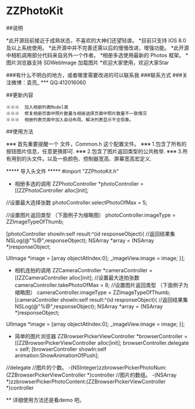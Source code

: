 # ZZPhotoKit
##说明

*此开源目前接近于成熟状态，不喜欢的大神们还望轻虐。
*目前只支持 IOS 8.0 及以上系统使用。
*此开源中并不完善还需以后的慢慢改进，增强功能。
*此开源中相机调用部分代码来自另外一个作者。
*相册多选使用最新的 Photos 框架。
*图片浏览器支持 SDWebImage 加载图片
*欢迎大家使用，欢迎大家Star
 
###有什么不明白的地方，或者哪里需要改进的可以联系我
###联系方式
###关注微博：袁亮_  *** QQ:412016060


##更新内容

 	※※※  加入相册列表Model类
    ※※※  修复相册页面中照片数量与相册选择页面中照片数量不一致情况
    ※※※  相册列表页面中加入自动布局，解决列表显示不全现象。


##使用方法
 
 ※※※ 首先重要提醒一个 文件，Common.h 这个配置文件。
 ※※※ 1.包含了所有的按钮图片信息，任意更换即可.
 ※※※ 2.包含了图片返回类型的公共枚举.
 ※※※ 3.所有用到的头文件。以及一些颜色、控制器宽高、屏幕宽高宏定义.
 
 ***** 导入头文件   *****
 #import "ZZPhotoKit.h"

 * 相册多选的调用
 ZZPhotoController *photoController = [[ZZPhotoController alloc]init];
 
 //设置最大选择张数
 photoController.selectPhotoOfMax = 5;
 
 //设置图片返回类型 （下面例子为缩略图）
 photoController.imageType = ZZImageTypeOfThumb;
 
 [photoController showIn:self result:^(id responseObject){
 //返回结果集
 NSLog(@"%@",responseObject);
 NSArray *array = (NSArray *)responseObject;
 
 UIImage *image = [array objectAtIndex:0];
 _imageView.image = image;
 }];
 
 * 相机连拍的调用
 ZZCameraController *cameraController = [[ZZCameraController alloc]init];
 //设置最大连拍张数
 cameraController.takePhotoOfMax = 8;
 //设置图片返回类型 （下面例子为缩略图）
 cameraController.imageType = ZZImageTypeOfThumb;
 [cameraController showIn:self result:^(id responseObject){
 //返回结果集
 NSLog(@"%@",responseObject);
 NSArray *array = (NSArray *)responseObject;
 
 UIImage *image = [array objectAtIndex:0];
 _imageView.image = image;
 }];
 
 * 简单的图片浏览器
 ZZBrowserPickerViewController *browserController = [[ZZBrowserPickerViewController alloc]init];
 browserController.delegate = self;
 [browserController showIn:self animation:ShowAnimationOfPush];
 
 //delegate
 //图片的个数。
 -(NSInteger)zzbrowserPickerPhotoNum:(ZZBrowserPickerViewController *)controller
 //图片的数组。
 -(NSArray *)zzbrowserPickerPhotoContent:(ZZBrowserPickerViewController *)controller
 
 
 ** 详细使用方法还是看demo 吧。


